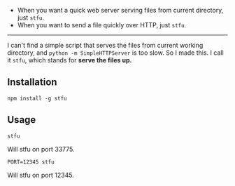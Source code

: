 
* When you want a quick web server serving files from current directory, just `stfu`.
* When you want to send a file quickly over HTTP, just `stfu`.

----

I can't find a simple script that serves the files from current working directory,
and `python -m SimpleHTTPServer` is too slow. So I made this. I call it `stfu`,
which stands for __serve the files up.__


Installation
------------

    npm install -g stfu

Usage
-----

    stfu

Will stfu on port 33775.

    PORT=12345 stfu

Will stfu on port 12345.
